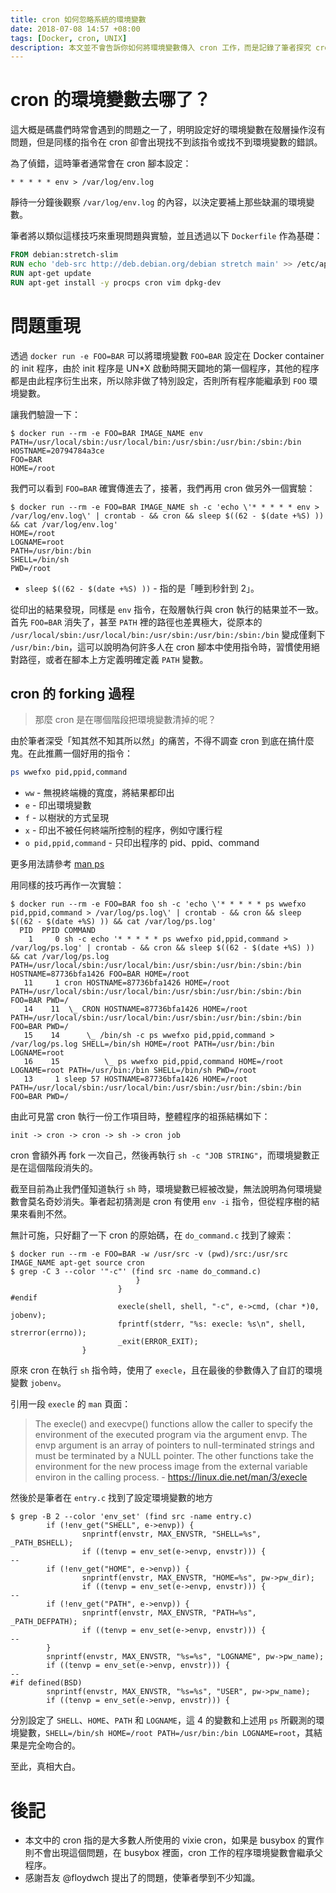 ```yaml
---
title: cron 如何忽略系統的環境變數
date: 2018-07-08 14:57 +08:00
tags: [Docker, cron, UNIX]
description: 本文並不會告訴你如何將環境變數傳入 cron 工作，而是記錄了筆者探究 cron 如何處理環境變數的過程。
---
```


# cron 的環境變數去哪了？

這大概是碼農們時常會遇到的問題之一了，明明設定好的環境變數在殼層操作沒有問題，但是同樣的指令在 cron 卻會出現找不到該指令或找不到環境變數的錯誤。

為了偵錯，這時筆者通常會在 cron 腳本設定：

```
* * * * * env > /var/log/env.log
```

靜待一分鐘後觀察 `/var/log/env.log` 的內容，以決定要補上那些缺漏的環境變數。

筆者將以類似這樣技巧來重現問題與實驗，並且透過以下 `Dockerfile` 作為基礎：

```dockerfile
FROM debian:stretch-slim
RUN echo 'deb-src http://deb.debian.org/debian stretch main' >> /etc/apt/sources.list
RUN apt-get update
RUN apt-get install -y procps cron vim dpkg-dev
```

# 問題重現

透過 `docker run -e FOO=BAR` 可以將環境變數 `FOO=BAR` 設定在 Docker container 的 init 程序，由於 init 程序是 UN*X 啟動時開天闢地的第一個程序，其他的程序都是由此程序衍生出來，所以除非做了特別設定，否則所有程序能繼承到 `FOO` 環境變數。

讓我們驗證一下：

```
$ docker run --rm -e FOO=BAR IMAGE_NAME env
PATH=/usr/local/sbin:/usr/local/bin:/usr/sbin:/usr/bin:/sbin:/bin
HOSTNAME=20794784a3ce
FOO=BAR
HOME=/root
```

我們可以看到 `FOO=BAR` 確實傳進去了，接著，我們再用 cron 做另外一個實驗：

```
$ docker run --rm -e FOO=BAR IMAGE_NAME sh -c 'echo \'* * * * * env > /var/log/env.log\' | crontab - && cron && sleep $((62 - $(date +%S) )) && cat /var/log/env.log'
HOME=/root
LOGNAME=root
PATH=/usr/bin:/bin
SHELL=/bin/sh
PWD=/root
```

- `sleep $((62 - $(date +%S) ))` - 指的是「睡到秒針到 2」。

從印出的結果發現，同樣是 `env` 指令，在殼層執行與 cron 執行的結果並不一致。首先 `FOO=BAR` 消失了，甚至 `PATH` 裡的路徑也差異極大，從原本的 `/usr/local/sbin:/usr/local/bin:/usr/sbin:/usr/bin:/sbin:/bin` 變成僅剩下 `/usr/bin:/bin`，這可以說明為何許多人在 cron 腳本中使用指令時，習慣使用絕對路徑，或者在腳本上方定義明確定義 `PATH` 變數。

## cron 的 forking 過程

> 那麼 cron 是在哪個階段把環境變數清掉的呢？

由於筆者深受「知其然不知其所以然」的痛苦，不得不調查 cron 到底在搞什麼鬼。在此推薦一個好用的指令：

```sh
ps wwefxo pid,ppid,command
```

- `ww` - 無視終端機的寬度，將結果都印出
- `e` - 印出環境變數
- `f` - 以樹狀的方式呈現
- `x` - 印出不被任何終端所控制的程序，例如守護行程
- `o pid,ppid,command` - 只印出程序的 pid、ppid、command

更多用法請參考 [man ps](https://linux.die.net/man/1/ps)

用同樣的技巧再作一次實驗：

```
$ docker run --rm -e FOO=BAR foo sh -c 'echo \'* * * * * ps wwefxo pid,ppid,command > /var/log/ps.log\' | crontab - && cron && sleep $((62 - $(date +%S) )) && cat /var/log/ps.log'
  PID  PPID COMMAND
    1     0 sh -c echo '* * * * * ps wwefxo pid,ppid,command > /var/log/ps.log' | crontab - && cron && sleep $((62 - $(date +%S) )) && cat /var/log/ps.log PATH=/usr/local/sbin:/usr/local/bin:/usr/sbin:/usr/bin:/sbin:/bin HOSTNAME=87736bfa1426 FOO=BAR HOME=/root
   11     1 cron HOSTNAME=87736bfa1426 HOME=/root PATH=/usr/local/sbin:/usr/local/bin:/usr/sbin:/usr/bin:/sbin:/bin FOO=BAR PWD=/
   14    11  \_ CRON HOSTNAME=87736bfa1426 HOME=/root PATH=/usr/local/sbin:/usr/local/bin:/usr/sbin:/usr/bin:/sbin:/bin FOO=BAR PWD=/
   15    14      \_ /bin/sh -c ps wwefxo pid,ppid,command > /var/log/ps.log SHELL=/bin/sh HOME=/root PATH=/usr/bin:/bin LOGNAME=root
   16    15          \_ ps wwefxo pid,ppid,command HOME=/root LOGNAME=root PATH=/usr/bin:/bin SHELL=/bin/sh PWD=/root
   13     1 sleep 57 HOSTNAME=87736bfa1426 HOME=/root PATH=/usr/local/sbin:/usr/local/bin:/usr/sbin:/usr/bin:/sbin:/bin FOO=BAR PWD=/
```

由此可見當 cron 執行一份工作項目時，整體程序的祖孫結構如下：

```
init -> cron -> cron -> sh -> cron job
```

cron 會額外再 fork 一次自己，然後再執行 `sh -c "JOB STRING"`，而環境變數正是在這個階段消失的。

截至目前為止我們僅知道執行 `sh` 時，環境變數已經被改變，無法說明為何環境變數會莫名奇妙消失。筆者起初猜測是 cron 有使用 `env -i` 指令，但從程序樹的結果來看則不然。

無計可施，只好翻了一下 cron 的原始碼，在 `do_command.c` 找到了線索：

```
$ docker run --rm -e FOO=BAR -w /usr/src -v (pwd)/src:/usr/src IMAGE_NAME apt-get source cron
$ grep -C 3 --color '"-c"' (find src -name do_command.c)
                            }
                        }
#endif
                        execle(shell, shell, "-c", e->cmd, (char *)0, jobenv);
                        fprintf(stderr, "%s: execle: %s\n", shell, strerror(errno));
                        _exit(ERROR_EXIT);
                }
```

原來 cron 在執行 `sh` 指令時，使用了 `execle`，且在最後的參數傳入了自訂的環境變數 `jobenv`。

引用一段 `execle` 的 `man` 頁面：

> The execle() and execvpe() functions allow the caller to specify the environment of the executed program via the argument envp. The envp argument is an array of pointers to null-terminated strings and must be terminated by a NULL pointer. The other functions take the environment for the new process image from the external variable environ in the calling process.  - https://linux.die.net/man/3/execle

然後於是筆者在 `entry.c` 找到了設定環境變數的地方

```
$ grep -B 2 --color 'env_set' (find src -name entry.c)
        if (!env_get("SHELL", e->envp)) {
                snprintf(envstr, MAX_ENVSTR, "SHELL=%s", _PATH_BSHELL);
                if ((tenvp = env_set(e->envp, envstr))) {
--
        if (!env_get("HOME", e->envp)) {
                snprintf(envstr, MAX_ENVSTR, "HOME=%s", pw->pw_dir);
                if ((tenvp = env_set(e->envp, envstr))) {
--
        if (!env_get("PATH", e->envp)) {
                snprintf(envstr, MAX_ENVSTR, "PATH=%s", _PATH_DEFPATH);
                if ((tenvp = env_set(e->envp, envstr))) {
--
        }
        snprintf(envstr, MAX_ENVSTR, "%s=%s", "LOGNAME", pw->pw_name);
        if ((tenvp = env_set(e->envp, envstr))) {
--
#if defined(BSD)
        snprintf(envstr, MAX_ENVSTR, "%s=%s", "USER", pw->pw_name);
        if ((tenvp = env_set(e->envp, envstr))) {
```

分別設定了 `SHELL`、`HOME`、`PATH` 和 `LOGNAME`，這 4 的變數和上述用 `ps` 所觀測的環境變數，`SHELL=/bin/sh HOME=/root PATH=/usr/bin:/bin LOGNAME=root`，其結果是完全吻合的。


至此，真相大白。

# 後記

- 本文中的 cron 指的是大多數人所使用的 vixie cron，如果是 busybox 的實作則不會出現這個問題，在 busybox 裡面，cron 工作的程序環境變數會繼承父程序。
- 感謝吾友 @floydwch 提出了的問題，使筆者學到不少知識。